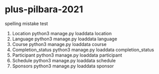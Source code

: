 # plus-pilbara-2021

spelling mistake test

1. Location
python3 manage.py loaddata location
2. Language
python3 manage.py loaddata language
3. Course
python3 manage.py loaddata course
4. Completion_status
python3 manage.py loaddata completion_status
5. Participant
python3 manage.py loaddata participant
6. Schedule
python3 manage.py loaddata schedule
7. Sponsors
python3 manage.py loaddata sponsor